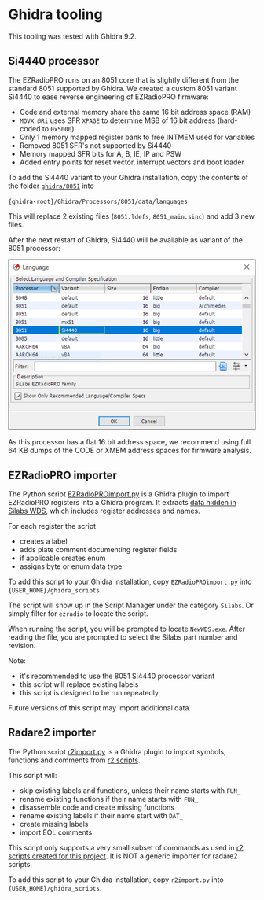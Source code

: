 # Ghidra tooling

This tooling was tested with Ghidra 9.2.

## Si4440 processor

The EZRadioPRO runs on an 8051 core that is slightly different from the standard 8051 supported by Ghidra. We created a custom 8051 variant Si4440 to ease reverse engineering of EZRadioPRO firmware:

- Code and external memory share the same 16 bit address space (RAM)
- `MOVX @Ri` uses SFR `XPAGE` to determine MSB of 16 bit address (hard-coded to `0x5000`)
- Only 1 memory mapped register bank to free INTMEM used for variables
- Removed 8051 SFR's not supported by Si4440
- Memory mapped SFR bits for A, B, IE, IP and PSW
- Added entry points for reset vector, interrupt vectors and boot loader

To add the Si4440 variant to your Ghidra installation, copy the contents of the folder [`ghidra/8051`](8051) into

`{ghidra-root}/Ghidra/Processors/8051/data/languages`

This will replace 2 existing files (`8051.ldefs`, `8051_main.sinc`) and add 3 new files. 

After the next restart of Ghidra, Si4440 will be available as variant of the 8051 processor:

![Ghidra dialog for selecting processor](../img/ghidra-8051-si4440.png)

As this processor has a flat 16 bit address space, we recommend using full 64 KB dumps of the CODE or XMEM address spaces for firmware analysis.

## EZRadioPRO importer

The Python script [EZRadioPROimport.py](EZRadioPROimport.py) is a Ghidra plugin to import EZRadioPRO registers into a Ghidra program. It extracts [data hidden in Silabs WDS](../docs/wds-xml-docs.md), which includes register addresses and names.

For each register the script
- creates a label
- adds plate comment documenting register fields
- if applicable creates enum 
- assigns byte or enum data type

To add this script to your Ghidra installation, copy `EZRadioPROimport.py` into `{USER_HOME}/ghidra_scripts`.

The script will show up in the Script Manager under the category `Silabs`. Or simply filter for `ezradio` to locate the script.

When running the script, you will be prompted to locate `NewWDS.exe`. After reading the file, you are prompted to select the Silabs part number and revision.

Note:
- it's recommended to use the 8051 Si4440 processor variant
- this script will replace existing labels
- this script is designed to be run repeatedly

Future versions of this script may import additional data. 

## Radare2 importer

The Python script [r2import.py](r2import.py) is a Ghidra plugin to import symbols, functions and comments from [r2 scripts](../radare2).

This script will:
- skip existing labels and functions, unless their name starts with `FUN_`
- rename existing functions if their name starts with `FUN_`
- disassemble code and create missing functions
- rename existing labels if their name start with `DAT_`
- create missing labels
- import EOL comments

This script only supports a very small subset of commands as used in [r2 scripts created for this project](../radare2). It is NOT a generic importer for radare2 scripts.

To add this script to your Ghidra installation, copy `r2import.py` into `{USER_HOME}/ghidra_scripts`.
